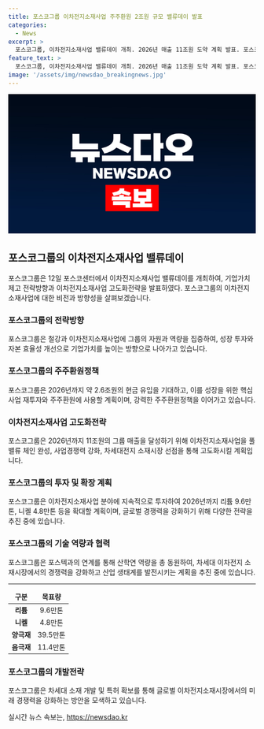 ```yaml
---
title: 포스코그룹 이차전지소재사업 주주환원 2조원 규모 밸류데이 발표
categories:
  - News
excerpt: >
  포스코그룹, 이차전지소재사업 밸류데이 개최. 2026년 매출 11조원 도약 계획 발표. 포스코홀딩스, 자사주 소각 및 이차전지소재사업 고도화 전략 발표. 이차전지소재 부문에 약 2.6조원 투자 예정. 글로벌 톱티어 수준의 원료·소재기업 도약 목표. 이차전지소재 관련 자사주 97% 이상을 소각 예정. 포스코그룹, 풀 밸류 체인 완성 및 사업경쟁력 강화 전략 발표. 클릭한독 요약: 포스코그룹, 이차전지소재사업 밸류데이 개최. 2026년 매출 11조원 도약 계획 발표. 포스코홀딩스, 자사주 소각 및 이차전지소재 고도화 전략 발표. 이차전지소재 부문에 약 2.6조원의 투자 예정.
feature_text: >
  포스코그룹, 이차전지소재사업 밸류데이 개최. 2026년 매출 11조원 도약 계획 발표. 포스코홀딩스, 자사주 소각 및 이차전지소재사업 고도화 전략 발표. 이차전지소재 부문에 약 2.6조원 투자 예정. 글로벌 톱티어 수준의 원료·소재기업 도약 목표. 이차전지소재 관련 자사주 97% 이상을 소각 예정. 포스코그룹, 풀 밸류 체인 완성 및 사업경쟁력 강화 전략 발표. 클릭한독 요약: 포스코그룹, 이차전지소재사업 밸류데이 개최. 2026년 매출 11조원 도약 계획 발표. 포스코홀딩스, 자사주 소각 및 이차전지소재 고도화 전략 발표. 이차전지소재 부문에 약 2.6조원의 투자 예정.
image: '/assets/img/newsdao_breakingnews.jpg'
---
```


<p><img src="/assets/img/newsdao_breakingnews.jpg" alt="ontimetimes 속보" /></p>

<h2 data-ke-size="size26">포스코그룹의 이차전지소재사업 밸류데이</h2>

<p data-ke-size="size16">포스코그룹은 12일 포스코센터에서 이차전지소재사업 밸류데이를 개최하여, 기업가치 제고 전략방향과 이차전지소재사업 고도화전략을 발표하였다. 포스코그룹의 이차전지소재사업에 대한 비전과 방향성을 살펴보겠습니다.</p>

<h3><b>포스코그룹의 전략방향</b></h3>

<p data-ke-size="size16">포스코그룹은 철강과 이차전지소재사업에 그룹의 자원과 역량을 집중하여, 성장 투자와 자본 효율성 개선으로 기업가치를 높이는 방향으로 나아가고 있습니다.</p>

<h3><b>포스코그룹의 주주환원정책</b></h3>

<p data-ke-size="size16">포스코그룹은 2026년까지 약 2.6조원의 현금 유입을 기대하고, 이를 성장을 위한 핵심 사업 재투자와 주주환원에 사용할 계획이며, 강력한 주주환원정책을 이어가고 있습니다.</p>

<h3><b>이차전지소재사업 고도화전략</b></h3>

<p data-ke-size="size16">포스코그룹은 2026년까지 11조원의 그룹 매출을 달성하기 위해 이차전지소재사업을 풀 밸류 체인 완성, 사업경쟁력 강화, 차세대전지 소재시장 선점을 통해 고도화시킬 계획입니다.</p>

<h3><b>포스코그룹의 투자 및 확장 계획</b></h3>

<p data-ke-size="size16">포스코그룹은 이차전지소재사업 분야에 지속적으로 투자하여 2026년까지 리튬 9.6만톤, 니켈 4.8만톤 등을 확대할 계획이며, 글로벌 경쟁력을 강화하기 위해 다양한 전략을 추진 중에 있습니다.</p>

<h3><b>포스코그룹의 기술 역량과 협력</b></h3>

<p data-ke-size="size16">포스코그룹은 포스텍과의 연계를 통해 산학연 역량을 총 동원하여, 차세대 이차전지 소재시장에서의 경쟁력을 강화하고 산업 생태계를 발전시키는 계획을 추진 중에 있습니다.</p>

<hr>

<table>
    <thead>
        <tr>
            <td style="text-align: center; height: 17px;"><b>구분</b></td>
            <td style="text-align: center; height: 17px;"><b>목표량</b></td>
        </tr>
    </thead>
    <tbody>
        <tr>
            <td style="text-align: center; height: 17px;"><b>리튬</b></td>
            <td style="text-align: center; height: 17px;">9.6만톤</td>
        </tr>
        <tr>
            <td style="text-align: center; height: 17px;"><b>니켈</b></td>
            <td style="text-align: center; height: 17px;">4.8만톤</td>
        </tr>
        <tr>
            <td style="text-align: center; height: 17px;"><b>양극재</b></td>
            <td style="text-align: center; height: 17px;">39.5만톤</td>
        </tr>
        <tr>
            <td style="text-align: center; height: 17px;"><b>음극재</b></td>
            <td style="text-align: center; height: 17px;">11.4만톤</td>
        </tr>
    </tbody>
</table>

<h3><b>포스코그룹의 개발전략</b></h3>

<p data-ke-size="size16">포스코그룹은 차세대 소재 개발 및 특허 확보를 통해 글로벌 이차전지소재시장에서의 미래 경쟁력을 강화하는 방안을 모색하고 있습니다.</p>
실시간 뉴스 속보는, <a href="https://newsdao.kr" rel="dofollow">https://newsdao.kr</a>


